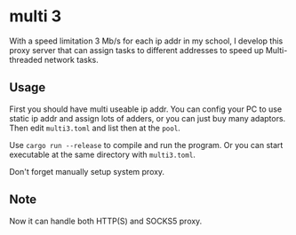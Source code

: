 # multi 3

With a speed limitation 3 Mb/s for each ip addr in my school,
I develop this proxy server that can assign tasks to different addresses to speed up Multi-threaded network tasks.

## Usage

First you should have multi useable ip addr.
You can config your PC to use static ip addr and assign lots of adders,
or you can just buy many adaptors.
Then edit `multi3.toml` and list then at the `pool`.

Use `cargo run --release` to compile and run the program.
Or you can start executable at the same directory with `multi3.toml`.

Don't forget manually setup system proxy.

## Note

Now it can handle both HTTP(S) and SOCKS5 proxy.
